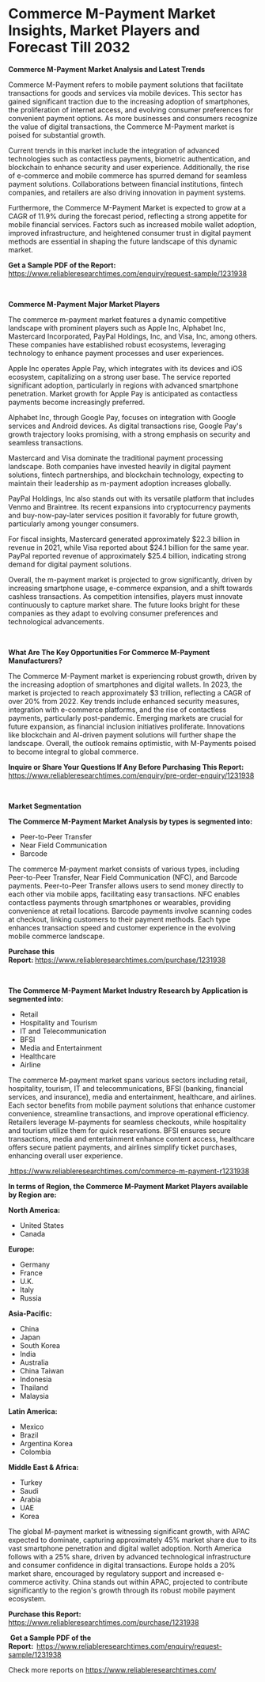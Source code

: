 <p><h1>Commerce M-Payment Market Insights, Market Players and Forecast Till 2032</h1></p><p><strong>Commerce M-Payment Market Analysis and Latest Trends</strong></p>
<p><p>Commerce M-Payment refers to mobile payment solutions that facilitate transactions for goods and services via mobile devices. This sector has gained significant traction due to the increasing adoption of smartphones, the proliferation of internet access, and evolving consumer preferences for convenient payment options. As more businesses and consumers recognize the value of digital transactions, the Commerce M-Payment market is poised for substantial growth.</p><p>Current trends in this market include the integration of advanced technologies such as contactless payments, biometric authentication, and blockchain to enhance security and user experience. Additionally, the rise of e-commerce and mobile commerce has spurred demand for seamless payment solutions. Collaborations between financial institutions, fintech companies, and retailers are also driving innovation in payment systems.</p><p>Furthermore, the Commerce M-Payment Market is expected to grow at a CAGR of 11.9% during the forecast period, reflecting a strong appetite for mobile financial services. Factors such as increased mobile wallet adoption, improved infrastructure, and heightened consumer trust in digital payment methods are essential in shaping the future landscape of this dynamic market.</p></p>
<p><strong>Get a Sample PDF of the Report:&nbsp;</strong> <a href="https://www.reliableresearchtimes.com/enquiry/request-sample/1231938?utm_campaign=3087&utm_medium=2&utm_source=Github&utm_content=ia&utm_term=11032025&utm_id=commerce-m-payment">https://www.reliableresearchtimes.com/enquiry/request-sample/1231938</a></p>
<p>&nbsp;</p>
<p><strong>Commerce M-Payment Major Market Players</strong></p>
<p><p>The commerce m-payment market features a dynamic competitive landscape with prominent players such as Apple Inc, Alphabet Inc, Mastercard Incorporated, PayPal Holdings, Inc, and Visa, Inc, among others. These companies have established robust ecosystems, leveraging technology to enhance payment processes and user experiences.</p><p>Apple Inc operates Apple Pay, which integrates with its devices and iOS ecosystem, capitalizing on a strong user base. The service reported significant adoption, particularly in regions with advanced smartphone penetration. Market growth for Apple Pay is anticipated as contactless payments become increasingly preferred.</p><p>Alphabet Inc, through Google Pay, focuses on integration with Google services and Android devices. As digital transactions rise, Google Pay's growth trajectory looks promising, with a strong emphasis on security and seamless transactions.</p><p>Mastercard and Visa dominate the traditional payment processing landscape. Both companies have invested heavily in digital payment solutions, fintech partnerships, and blockchain technology, expecting to maintain their leadership as m-payment adoption increases globally.</p><p>PayPal Holdings, Inc also stands out with its versatile platform that includes Venmo and Braintree. Its recent expansions into cryptocurrency payments and buy-now-pay-later services position it favorably for future growth, particularly among younger consumers.</p><p>For fiscal insights, Mastercard generated approximately $22.3 billion in revenue in 2021, while Visa reported about $24.1 billion for the same year. PayPal reported revenue of approximately $25.4 billion, indicating strong demand for digital payment solutions.</p><p>Overall, the m-payment market is projected to grow significantly, driven by increasing smartphone usage, e-commerce expansion, and a shift towards cashless transactions. As competition intensifies, players must innovate continuously to capture market share. The future looks bright for these companies as they adapt to evolving consumer preferences and technological advancements.</p></p>
<p>&nbsp;</p>
<p><strong>What Are The Key Opportunities For Commerce M-Payment Manufacturers?</strong></p>
<p><p>The Commerce M-Payment market is experiencing robust growth, driven by the increasing adoption of smartphones and digital wallets. In 2023, the market is projected to reach approximately $3 trillion, reflecting a CAGR of over 20% from 2022. Key trends include enhanced security measures, integration with e-commerce platforms, and the rise of contactless payments, particularly post-pandemic. Emerging markets are crucial for future expansion, as financial inclusion initiatives proliferate. Innovations like blockchain and AI-driven payment solutions will further shape the landscape. Overall, the outlook remains optimistic, with M-Payments poised to become integral to global commerce.</p></p>
<p><strong>Inquire or Share Your Questions If Any Before Purchasing This Report:</strong> <a href="https://www.reliableresearchtimes.com/enquiry/pre-order-enquiry/1231938?utm_campaign=3087&utm_medium=2&utm_source=Github&utm_content=ia&utm_term=11032025&utm_id=commerce-m-payment">https://www.reliableresearchtimes.com/enquiry/pre-order-enquiry/1231938</a></p>
<p>&nbsp;</p>
<p><strong>Market Segmentation</strong></p>
<p><strong>The Commerce M-Payment Market Analysis by types is segmented into:</strong></p>
<p><ul><li>Peer-to-Peer Transfer</li><li>Near Field Communication</li><li>Barcode</li></ul></p>
<p><p>The commerce M-payment market consists of various types, including Peer-to-Peer Transfer, Near Field Communication (NFC), and Barcode payments. Peer-to-Peer Transfer allows users to send money directly to each other via mobile apps, facilitating easy transactions. NFC enables contactless payments through smartphones or wearables, providing convenience at retail locations. Barcode payments involve scanning codes at checkout, linking customers to their payment methods. Each type enhances transaction speed and customer experience in the evolving mobile commerce landscape.</p></p>
<p><strong>Purchase this Report:&nbsp;</strong><a href="https://www.reliableresearchtimes.com/purchase/1231938?utm_campaign=3087&utm_medium=2&utm_source=Github&utm_content=ia&utm_term=11032025&utm_id=commerce-m-payment">https://www.reliableresearchtimes.com/purchase/1231938</a></p>
<p>&nbsp;</p>
<p><strong>The Commerce M-Payment Market Industry Research by Application is segmented into:</strong></p>
<p><ul><li>Retail</li><li>Hospitality and Tourism</li><li>IT and Telecommunication</li><li>BFSI</li><li>Media and Entertainment</li><li>Healthcare</li><li>Airline</li></ul></p>
<p><p>The commerce M-payment market spans various sectors including retail, hospitality, tourism, IT and telecommunications, BFSI (banking, financial services, and insurance), media and entertainment, healthcare, and airlines. Each sector benefits from mobile payment solutions that enhance customer convenience, streamline transactions, and improve operational efficiency. Retailers leverage M-payments for seamless checkouts, while hospitality and tourism utilize them for quick reservations. BFSI ensures secure transactions, media and entertainment enhance content access, healthcare offers secure patient payments, and airlines simplify ticket purchases, enhancing overall user experience.</p></p>
<p><a href="https://www.reliableresearchtimes.com/commerce-m-payment-r1231938?utm_campaign=3087&utm_medium=2&utm_source=Github&utm_content=ia&utm_term=11032025&utm_id=commerce-m-payment">&nbsp;https://www.reliableresearchtimes.com/commerce-m-payment-r1231938</a></p>
<p><strong>In terms of Region, the Commerce M-Payment Market Players available by Region are:</strong></p>
<p>
    <p> <strong> North America: </strong>
        <ul>
            <li>United States</li>
            <li>Canada</li>
        </ul>
        </p> 
    <p> <strong> Europe: </strong>
        <ul>
            <li>Germany</li>
            <li>France</li>
            <li>U.K.</li>
            <li>Italy</li>
            <li>Russia</li>
        </ul>
        </p> 
    <p> <strong> Asia-Pacific: </strong>
        <ul>
            <li>China</li>
            <li>Japan</li>
            <li>South Korea</li>
            <li>India</li>
            <li>Australia</li>
            <li>China Taiwan</li>
            <li>Indonesia</li>
            <li>Thailand</li>
            <li>Malaysia</li>
        </ul>
        </p> 
    <p> <strong> Latin America: </strong>
        <ul>
            <li>Mexico</li>
            <li>Brazil</li>
            <li>Argentina Korea</li>
            <li>Colombia</li>
        </ul>
        </p> 
    <p> <strong> Middle East & Africa: </strong>
        <ul>
            <li>Turkey</li>
            <li>Saudi</li>
            <li>Arabia</li>
            <li>UAE</li>
            <li>Korea</li>
        </ul>
    </p>
    </p>
<p><p>The global M-payment market is witnessing significant growth, with APAC expected to dominate, capturing approximately 45% market share due to its vast smartphone penetration and digital wallet adoption. North America follows with a 25% share, driven by advanced technological infrastructure and consumer confidence in digital transactions. Europe holds a 20% market share, encouraged by regulatory support and increased e-commerce activity. China stands out within APAC, projected to contribute significantly to the region's growth through its robust mobile payment ecosystem.</p></p>
<p><strong>Purchase this Report: </strong><a href="https://www.reliableresearchtimes.com/purchase/1231938?utm_campaign=3087&utm_medium=2&utm_source=Github&utm_content=ia&utm_term=11032025&utm_id=commerce-m-payment">https://www.reliableresearchtimes.com/purchase/1231938</a></p>
<p>&nbsp;<strong>Get a Sample PDF of the Report:&nbsp;&nbsp;</strong><a href="https://www.reliableresearchtimes.com/enquiry/request-sample/1231938?utm_campaign=3087&utm_medium=2&utm_source=Github&utm_content=ia&utm_term=11032025&utm_id=commerce-m-payment">https://www.reliableresearchtimes.com/enquiry/request-sample/1231938</a></p>
<p><strong></strong></p>
<p>Check more reports on <a href="https://www.reliableresearchtimes.com/?utm_campaign=3087&utm_medium=2&utm_source=Github&utm_content=ia&utm_term=11032025&utm_id=commerce-m-payment">https://www.reliableresearchtimes.com/</a></p>